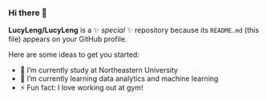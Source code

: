 ### Hi there 👋


**LucyLeng/LucyLeng** is a ✨ _special_ ✨ repository because its `README.md` (this file) appears on your GitHub profile.

Here are some ideas to get you started:

- 🔭 I’m currently study at Northeastern University
- 🌱 I’m currently learning data analytics and machine learning
- ⚡ Fun fact: I love working out at gym!

